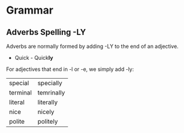 # Grammar

## Adverbs Spelling -LY

Adverbs are normally formed by adding -LY to the end of an adjective.

* Quick - Quick**ly**

For adjectives that end in -l or -e, we simply add -ly:

<table>
    <tbody>
        <tr>
            <td>special</td>
            <td>specially</td>
        </tr>
        <tr>
            <td>terminal</td>
            <td>temrinally</td>
        </tr>
        <tr>
            <td>literal</td>
            <td>literally</td>
        </tr>
        <tr>
            <td>nice</td>
            <td>nicely</td>
        </tr>
        <tr>
            <td>polite</td>
            <td>politely</td>
        </tr>
    </tbody>
</table>

